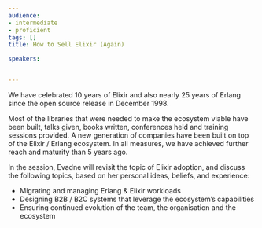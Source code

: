 ```yaml
---
audience:
- intermediate
- proficient
tags: []
title: How to Sell Elixir (Again)

speakers:


---
```

We have celebrated 10 years of Elixir and also nearly 25 years of Erlang since the open source release in December 1998.

Most of the libraries that were needed to make the ecosystem viable have been built, talks given, books written, conferences held and training sessions provided. A new generation of companies have been built on top of the Elixir / Erlang ecosystem. In all measures, we have achieved further reach and maturity than 5 years ago.

In the session, Evadne will revisit the topic of Elixir adoption, and discuss the following topics, based on her personal ideas, beliefs, and experience:

- Migrating and managing Erlang & Elixir workloads
- Designing B2B / B2C systems that leverage the ecosystem’s capabilities
- Ensuring continued evolution of the team, the organisation and the ecosystem
